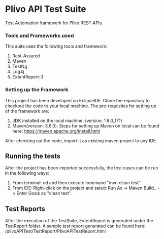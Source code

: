 # Plivo API Test Suite

Test Automation framework for Plivo REST APIs. 


### Tools and Frameworks used

This suite uses the following tools and framework:
1. Rest-Assured
2. Maven
3. TestNg
4. Log4j
5. ExtentReport-3

### Setting up the Framework

This project has been developed on EclipseIDE. Clone the repository to checkout the code to your local machine.
The pre-requisites for setting up of the framework are:
1. JDK installed on the local machine. (version: 1.8.0_171)
2. Maven(version: 3.6.0). Steps for setting up Maven on local can be found here: https://maven.apache.org/install.html

After checking out the code, import it as existing maven project to any IDE.

## Running the tests

After the project has been imported successfully, the test cases can be run in the following ways:
1. From terminal: cd <project directory> and then execute command "mvn clean test".
2. From IDE: Right-click on the project and select Run As -> Maven Build.. -> Enter Goals as "clean test".

## Test Reports
After the execution of the TestSuite, ExtentReport is generated under the TestReport folder.
A sample test report generated can be found here:  /plivoAPITest/TestReport/PlivoAPITestReport.html
